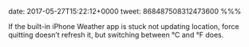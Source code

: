 date: 2017-05-27T15:22:12+0000
tweet: 868487508312473600
%%%

If the built-in iPhone Weather app is stuck not updating location, force quitting doesn’t refresh it, but switching between °C and °F does.
